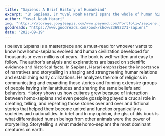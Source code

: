 ```yaml
---
title: "Sapiens: A Brief History of Humankind"
excerpt: "In Sapiens, Dr Yuval Noah Harari spans the whole of human history, from the very first humans to walk the earth to the radical – and sometimes devastating – breakthroughs of the Cognitive, Agricultural and Scientific Revolutions."
author: "Yuval Noah Harari"
img: "https://storage.googleapis.com/www.payamd.com/Portfolio/sapiens.jpeg"
goodreads: "https://www.goodreads.com/book/show/23692271-sapiens"
date: "2021-09-19"
---
```


I believe Sapians is a masterpiece and a must-read for whoever wants to know how homo-sepians evolved and human civilization developed for thousands or even millions of years. The book is well-written and easy to follow. The author's analysis and explanations are based on scientific evidence and historical facts. In Sepians, Harari emphasizes the importance of narratives and storytelling in shaping and strengthening human relations and establishing early civilizations. He analyzes the role of religions in communicating and expanding those stories and forming extensive groups of people having similar attitudes and sharing the same beliefs and behaviors. History shows us how cultures grew because of interaction between homo-sepians and even people gossiping played a crucial role in creating, telling, and repeating those stories over and over and fictional stories that helped them become united and function organically as societies and nationalities. In brief and in my opinion, the gist of this book is what differentiated human beings from other animals were the power of storytelling. Storytelling is what made homo-sepians the most dominant creatures on earth.